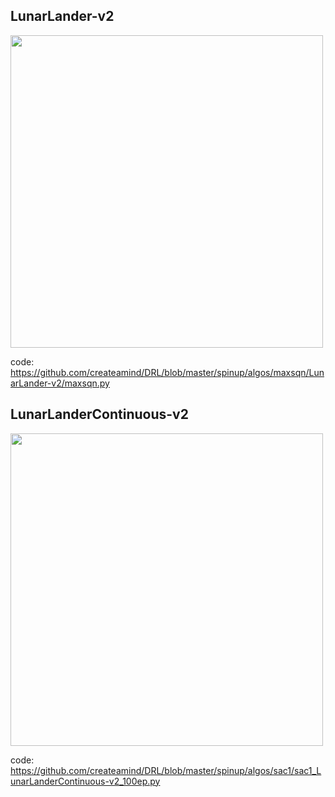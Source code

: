 ## LunarLander-v2

<div>
    <img src="https://github.com/createamind/DRL/blob/master/video_pic/maxsqn_ll29.png" width="500" style="display:inline"/>
</div>


code:
https://github.com/createamind/DRL/blob/master/spinup/algos/maxsqn/LunarLander-v2/maxsqn.py



## LunarLanderContinuous-v2

<div>
    <img src="https://github.com/createamind/DRL/blob/master/video_pic/sac1_ll57.png" width="500" style="display:inline"/>
</div>


code:
https://github.com/createamind/DRL/blob/master/spinup/algos/sac1/sac1_LunarLanderContinuous-v2_100ep.py

